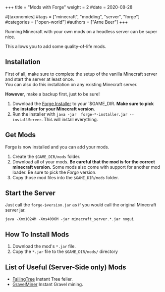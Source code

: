 +++
title = "Mods with Forge"
weight = 2
#date = 2020-08-28

#[taxonomies]
#tags = ["minecraft", "modding", "server", "forge"]
#categories = ["open-world"]
#authors = ["Arne Beer"]
+++

Running Minecraft with your own mods on a headless server can be super nice.

This allows you to add some quality-of-life mods.

## Installation

First of all, make sure to complete the setup of the vanilla Minecraft server and start the server at least once. \
You can also do this installation on any existing Minecraft server.

**However**, make a backup first, just to be sure!

1. Download the [Forge Installer](https://files.minecraftforge.net/net/minecraftforge/forge/) to your `$GAME_DIR. **Make sure to pick the installer for your Minecraft version**.
2. Run the installer with `java -jar  forge-*-installer.jar --installServer`. This will install everything.

## Get Mods

Forge is now installed and you can add your mods.

1. Create the `$GAME_DIR/mods` folder.
2. Download all of your mods. **Be careful that the mod is for the correct minecraft version.**
  Some mods also come with support for another mod loader. Be sure to pick the _Forge_ version.
3. Copy those mod files into the `$GAME_DIR/mods` folder.

## Start the Server

Just call the `forge-$version.jar` as if you would call the original Minecraft server jar.

```
java -Xmx1024M -Xms4096M -jar minecraft_server.*.jar nogui
```

## How To Install Mods

1. Download the mod's `*.jar` file.
2. Copy the `*.jar` file to the `$GAME_DIR/mods/` directory

## List of Useful (Server-Side only) Mods

- [FallingTree](https://www.curseforge.com/minecraft/mc-mods/falling-tree) Instant Tree feller.
- [GravelMiner](https://legacy.curseforge.com/minecraft/mc-mods/gravelminer) Instant Gravel mining.

